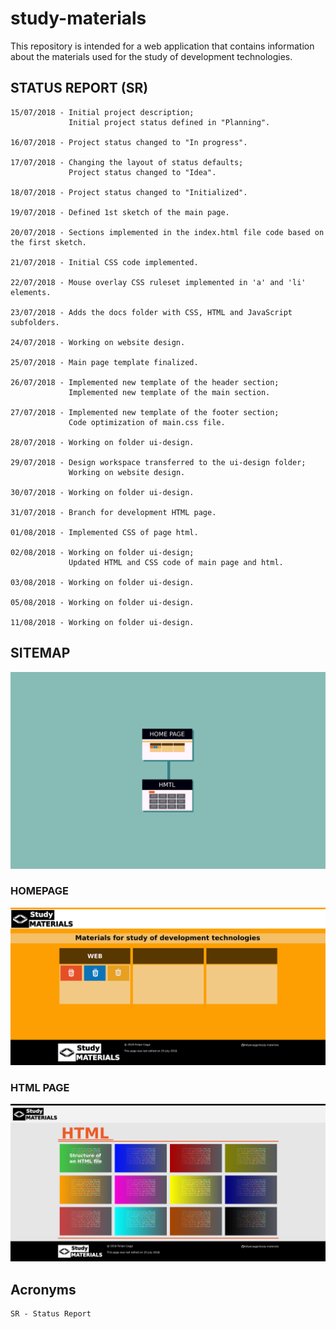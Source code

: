 # study-materials

This repository is intended for a web application that contains information about the materials used for the study of development technologies.

## STATUS REPORT (SR)

    15/07/2018 - Initial project description;
                 Initial project status defined in "Planning".

    16/07/2018 - Project status changed to "In progress".

    17/07/2018 - Changing the layout of status defaults;
                 Project status changed to "Idea".

    18/07/2018 - Project status changed to "Initialized".

    19/07/2018 - Defined 1st sketch of the main page.

    20/07/2018 - Sections implemented in the index.html file code based on the first sketch.

    21/07/2018 - Initial CSS code implemented.

    22/07/2018 - Mouse overlay CSS ruleset implemented in 'a' and 'li' elements.

    23/07/2018 - Adds the docs folder with CSS, HTML and JavaScript subfolders.

    24/07/2018 - Working on website design.

    25/07/2018 - Main page template finalized.

    26/07/2018 - Implemented new template of the header section;
                 Implemented new template of the main section.

    27/07/2018 - Implemented new template of the footer section;
                 Code optimization of main.css file.

    28/07/2018 - Working on folder ui-design.

    29/07/2018 - Design workspace transferred to the ui-design folder;
                 Working on website design.

    30/07/2018 - Working on folder ui-design.

    31/07/2018 - Branch for development HTML page.

    01/08/2018 - Implemented CSS of page html.

    02/08/2018 - Working on folder ui-design;
                 Updated HTML and CSS code of main page and html.

    03/08/2018 - Working on folder ui-design.

    05/08/2018 - Working on folder ui-design.

    11/08/2018 - Working on folder ui-design.


## SITEMAP

![Figure 1](ui-design/images/sitemap.png "Sitemap of site")

### HOMEPAGE

![Figure 1](ui-design/images/page-home.png "Main page")

### HTML PAGE

![Figure 2](ui-design/images/page-html.png "Html page")

## Acronyms

    SR - Status Report
